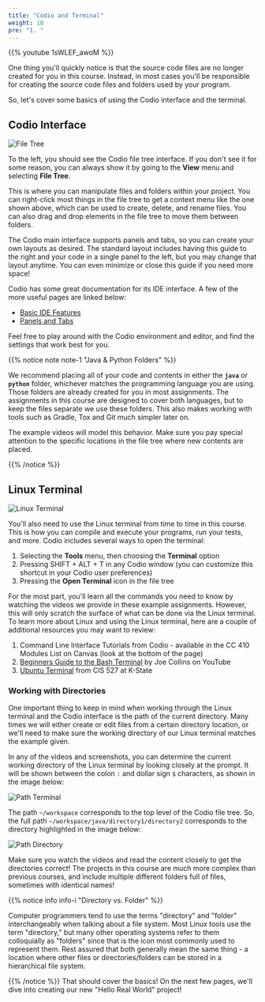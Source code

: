 ```yaml
---
title: "Codio and Terminal"
weight: 10
pre: "1. "
---
```


{{% youtube 1sWLEF_awoM %}}

One thing you'll quickly notice is that the source code files are no longer created for you in this course. Instead, in most cases you'll be responsible for creating the source code files and folders used by your program. 

So, let's cover some basics of using the Codio interface and the terminal. 

## Codio Interface

![File Tree](/cc410/images/e1/1file.png)

To the left, you should see the Codio file tree interface. If you don't see it for some reason, you can always show it by going to the **View** menu and selecting **File Tree**. 

This is where you can manipulate files and folders within your project. You can right-click most things in the file tree to get a context menu like the one shown above, which can be used to create, delete, and rename files. You can also drag and drop elements in the file tree to move them between folders. 

The Codio main interface supports panels and tabs, so you can create your own layouts as desired. The standard layout includes having this guide to the right and your code in a single panel to the left, but you may change that layout anytime. You can even minimize or close this guide if you need more space!

Codio has some great documentation for its IDE interface. A few of the more useful pages are linked below:

* [Basic IDE Features](https://docs.codio.com/project/ide/navigation/)
* [Panels and Tabs](https://docs.codio.com/project/ide/panels/)

Feel free to play around with the Codio environment and editor, and find the settings that work best for you.

{{% notice note note-1 "Java & Python Folders" %}}

We recommend placing all of your code and contents in either the **`java`** or **`python`** folder, whichever matches the programming language you are using. Those folders are already created for you in most assignments. The assignments in this course are designed to cover both languages, but to keep the files separate we use these folders. This also makes working with tools such as Gradle, Tox and Git much simpler later on.

The example videos will model this behavior. Make sure you pay special attention to the specific locations in the file tree where new contents are placed.

{{% /notice %}}

## Linux Terminal

![Linux Terminal](/cc410/images/e1/2terminal.png)

You'll also need to use the Linux terminal from time to time in this course. This is how you can compile and execute your programs, run your tests, and more. Codio includes several ways to open the terminal:

1. Selecting the **Tools** menu, then choosing the **Terminal** option
1. Pressing SHIFT + ALT + T in any Codio window (you can customize this shortcut in your Codio user preferences)
1. Pressing the **Open Terminal** icon in the file tree

For the most part, you'll learn all the commands you need to know by watching the videos we provide in these example assignments. However, this will only scratch the surface of what can be done via the Linux terminal. To learn more about Linux and using the Linux terminal, here are a couple of additional resources you may want to review:

1. Command Line Interface Tutorials from Codio - available in the CC 410 Modules List on Canvas (look at the bottom of the page)
2. [Beginners Guide to the Bash Terminal](https://www.youtube.com/watch?v=oxuRxtrO2Ag) by Joe Collins on YouTube
3. [Ubuntu Terminal](https://cis527.russfeld.me/1-secure-workstations/13-ubuntu-terminal/) from CIS 527 at K-State

### Working with Directories

One important thing to keep in mind when working through the Linux terminal and the Codio interface is the path of the current directory. Many times we will either create or edit files from a certain directory location, or we'll need to make sure the working directory of our Linux terminal matches the example given. 

In any of the videos and screenshots, you can determine the current working directory of the Linux terminal by looking closely at the prompt. It will be shown between the colon `:` and dollar sign `$` characters, as shown in the image below:

![Path Terminal](/cc410/images/e1/3path.png)

The path `~/workspace` corresponds to the top level of the Codio file tree. So, the full path `~/workspace/java/directory1/directory2` corresponds to the directory highlighted in the image below: 

![Path Directory](/cc410/images/e1/4path.png)

Make sure you watch the videos and read the content closely to get the directories correct! The projects in this course are much more complex than previous courses, and include multiple different folders full of files, sometimes with identical names!

{{% notice info info-i "Directory vs. Folder" %}}

Computer programmers tend to use the terms "directory" and "folder" interchangeably when talking about a file system. Most Linux tools use the term "directory," but many other operating systems refer to them colloquially as "folders" since that is the icon most commonly used to represent them. Rest assured that both generally mean the same thing - a location where other files or directories/folders can be stored in a hierarchical file system.

{{% /notice %}}
That should cover the basics! On the next few pages, we'll dive into creating our new "Hello Real World" project!